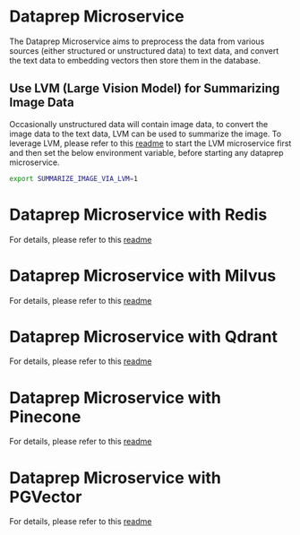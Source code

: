 # Dataprep Microservice

The Dataprep Microservice aims to preprocess the data from various sources (either structured or unstructured data) to text data, and convert the text data to embedding vectors then store them in the database.

## Use LVM (Large Vision Model) for Summarizing Image Data

Occasionally unstructured data will contain image data, to convert the image data to the text data, LVM can be used to summarize the image. To leverage LVM, please refer to this [readme](../lvms/README.md) to start the LVM microservice first and then set the below environment variable, before starting any dataprep microservice.

```bash
export SUMMARIZE_IMAGE_VIA_LVM=1
```

# Dataprep Microservice with Redis

For details, please refer to this [readme](redis/README.md)

# Dataprep Microservice with Milvus

For details, please refer to this [readme](milvus/README.md)

# Dataprep Microservice with Qdrant

For details, please refer to this [readme](qdrant/README.md)

# Dataprep Microservice with Pinecone

For details, please refer to this [readme](pinecone/README.md)

# Dataprep Microservice with PGVector

For details, please refer to this [readme](pgvector/README.md)
